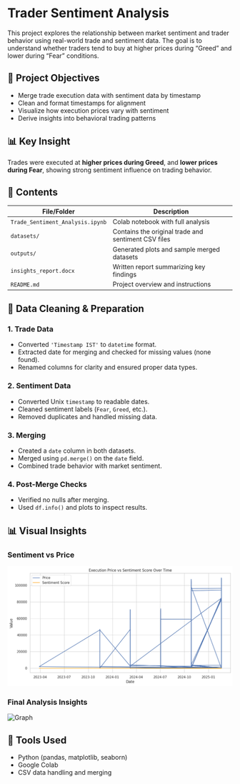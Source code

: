 # Trader Sentiment Analysis

This project explores the relationship between market sentiment and trader behavior using real-world trade and sentiment data. The goal is to understand whether traders tend to buy at higher prices during “Greed” and lower during “Fear” conditions.

## 📌 Project Objectives

- Merge trade execution data with sentiment data by timestamp
- Clean and format timestamps for alignment
- Visualize how execution prices vary with sentiment
- Derive insights into behavioral trading patterns

## 📊 Key Insight

Trades were executed at **higher prices during Greed**, and **lower prices during Fear**, showing strong sentiment influence on trading behavior.

## 📁 Contents

| File/Folder | Description |
|-------------|-------------|
| `Trade_Sentiment_Analysis.ipynb` | Colab notebook with full analysis |
| `datasets/` | Contains the original trade and sentiment CSV files |
| `outputs/` | Generated plots and sample merged datasets |
| `insights_report.docx` | Written report summarizing key findings |
| `README.md` | Project overview and instructions |


## 🧹 Data Cleaning & Preparation

### 1. Trade Data
- Converted `'Timestamp IST'` to `datetime` format.
- Extracted date for merging and checked for missing values (none found).
- Renamed columns for clarity and ensured proper data types.

### 2. Sentiment Data
- Converted Unix `timestamp` to readable dates.
- Cleaned sentiment labels (`Fear`, `Greed`, etc.).
- Removed duplicates and handled missing data.

### 3. Merging
- Created a `date` column in both datasets.
- Merged using `pd.merge()` on the `date` field.
- Combined trade behavior with market sentiment.

### 4. Post-Merge Checks
- Verified no nulls after merging.
- Used `df.info()` and plots to inspect results.

 ## 📊 Visual Insights

### Sentiment vs Price
![Graph](graph.png)

### Final Analysis Insights
![Graph](graph2.png)


## 🚀 Tools Used

- Python (pandas, matplotlib, seaborn)
- Google Colab
- CSV data handling and merging




